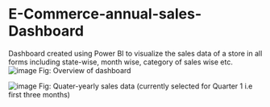 # E-Commerce-annual-sales-Dashboard
Dashboard created using Power BI to visualize the sales data of a store in all forms including state-wise, month wise, category of sales wise etc.
![image](https://github.com/aLPHAClASHEr/E-Commerce-annual-sales-Dashboard/assets/73337212/d2ad8856-09ee-4080-9c1a-decc438329f9)
Fig: Overview of dashboard

![image](https://github.com/aLPHAClASHEr/E-Commerce-annual-sales-Dashboard/assets/73337212/54cca505-cdd1-447e-9ac8-746a223ccad9)
Fig: Quater-yearly sales data (currently selected for Quarter 1 i.e first three months)
